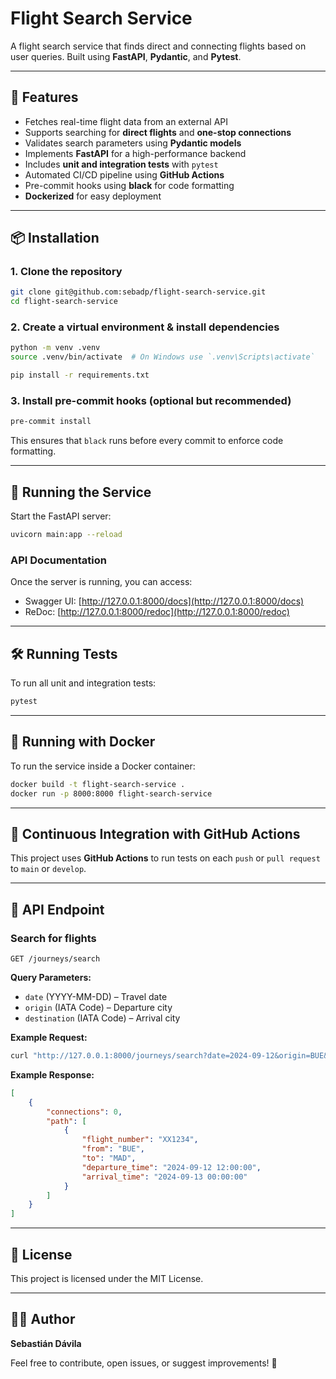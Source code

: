 # Flight Search Service

&#x20;

A flight search service that finds direct and connecting flights based on user queries. Built using **FastAPI**, **Pydantic**, and **Pytest**.

---

## 🚀 Features

- Fetches real-time flight data from an external API
- Supports searching for **direct flights** and **one-stop connections**
- Validates search parameters using **Pydantic models**
- Implements **FastAPI** for a high-performance backend
- Includes **unit and integration tests** with `pytest`
- Automated CI/CD pipeline using **GitHub Actions**
- Pre-commit hooks using **black** for code formatting
- **Dockerized** for easy deployment

---

## 📦 Installation

### **1. Clone the repository**

```bash
git clone git@github.com:sebadp/flight-search-service.git
cd flight-search-service
```

### **2. Create a virtual environment & install dependencies**

```bash
python -m venv .venv
source .venv/bin/activate  # On Windows use `.venv\Scripts\activate`

pip install -r requirements.txt
```

### **3. Install pre-commit hooks (optional but recommended)**

```bash
pre-commit install
```

This ensures that `black` runs before every commit to enforce code formatting.

---

## 🚀 Running the Service

Start the FastAPI server:

```bash
uvicorn main:app --reload
```

### **API Documentation**

Once the server is running, you can access:

- Swagger UI: [http://127.0.0.1:8000/docs](http://127.0.0.1:8000/docs)
- ReDoc: [http://127.0.0.1:8000/redoc](http://127.0.0.1:8000/redoc)

---

## 🛠 Running Tests

To run all unit and integration tests:

```bash
pytest
```

---

## 🐳 Running with Docker

To run the service inside a Docker container:

```bash
docker build -t flight-search-service .
docker run -p 8000:8000 flight-search-service
```

---

## 🚀 Continuous Integration with GitHub Actions

This project uses **GitHub Actions** to run tests on each `push` or `pull request` to `main` or `develop`.

---

## 📜 API Endpoint

### **Search for flights**

`GET /journeys/search`

**Query Parameters:**

- `date` (YYYY-MM-DD) – Travel date
- `origin` (IATA Code) – Departure city
- `destination` (IATA Code) – Arrival city

**Example Request:**

```bash
curl "http://127.0.0.1:8000/journeys/search?date=2024-09-12&origin=BUE&destination=MAD"
```

**Example Response:**

```json
[
    {
        "connections": 0,
        "path": [
            {
                "flight_number": "XX1234",
                "from": "BUE",
                "to": "MAD",
                "departure_time": "2024-09-12 12:00:00",
                "arrival_time": "2024-09-13 00:00:00"
            }
        ]
    }
]
```

---

## 📄 License

This project is licensed under the MIT License.

---

## 👨‍💻 Author

**Sebastián Dávila**

Feel free to contribute, open issues, or suggest improvements! 🚀

